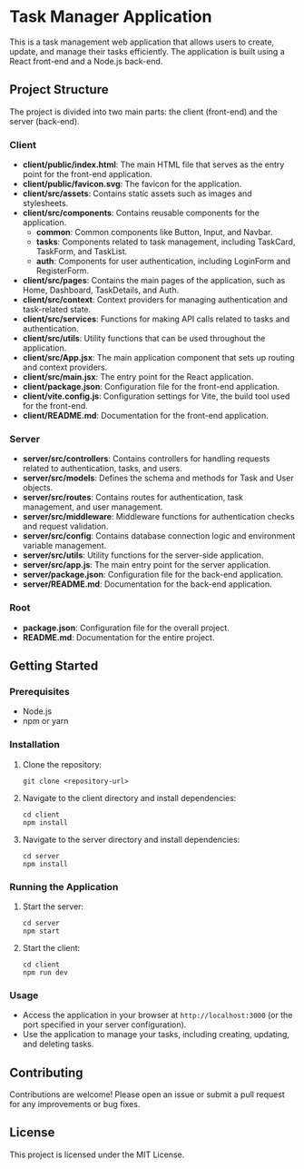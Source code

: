 # Task Manager Application

This is a task management web application that allows users to create, update, and manage their tasks efficiently. The application is built using a React front-end and a Node.js back-end.

## Project Structure

The project is divided into two main parts: the client (front-end) and the server (back-end).

### Client

- **client/public/index.html**: The main HTML file that serves as the entry point for the front-end application.
- **client/public/favicon.svg**: The favicon for the application.
- **client/src/assets**: Contains static assets such as images and stylesheets.
- **client/src/components**: Contains reusable components for the application.
  - **common**: Common components like Button, Input, and Navbar.
  - **tasks**: Components related to task management, including TaskCard, TaskForm, and TaskList.
  - **auth**: Components for user authentication, including LoginForm and RegisterForm.
- **client/src/pages**: Contains the main pages of the application, such as Home, Dashboard, TaskDetails, and Auth.
- **client/src/context**: Context providers for managing authentication and task-related state.
- **client/src/services**: Functions for making API calls related to tasks and authentication.
- **client/src/utils**: Utility functions that can be used throughout the application.
- **client/src/App.jsx**: The main application component that sets up routing and context providers.
- **client/src/main.jsx**: The entry point for the React application.
- **client/package.json**: Configuration file for the front-end application.
- **client/vite.config.js**: Configuration settings for Vite, the build tool used for the front-end.
- **client/README.md**: Documentation for the front-end application.

### Server

- **server/src/controllers**: Contains controllers for handling requests related to authentication, tasks, and users.
- **server/src/models**: Defines the schema and methods for Task and User objects.
- **server/src/routes**: Contains routes for authentication, task management, and user management.
- **server/src/middleware**: Middleware functions for authentication checks and request validation.
- **server/src/config**: Contains database connection logic and environment variable management.
- **server/src/utils**: Utility functions for the server-side application.
- **server/src/app.js**: The main entry point for the server application.
- **server/package.json**: Configuration file for the back-end application.
- **server/README.md**: Documentation for the back-end application.

### Root

- **package.json**: Configuration file for the overall project.
- **README.md**: Documentation for the entire project.

## Getting Started

### Prerequisites

- Node.js
- npm or yarn

### Installation

1. Clone the repository:
   ```
   git clone <repository-url>
   ```

2. Navigate to the client directory and install dependencies:
   ```
   cd client
   npm install
   ```

3. Navigate to the server directory and install dependencies:
   ```
   cd server
   npm install
   ```

### Running the Application

1. Start the server:
   ```
   cd server
   npm start
   ```

2. Start the client:
   ```
   cd client
   npm run dev
   ```

### Usage

- Access the application in your browser at `http://localhost:3000` (or the port specified in your server configuration).
- Use the application to manage your tasks, including creating, updating, and deleting tasks.

## Contributing

Contributions are welcome! Please open an issue or submit a pull request for any improvements or bug fixes.

## License

This project is licensed under the MIT License.